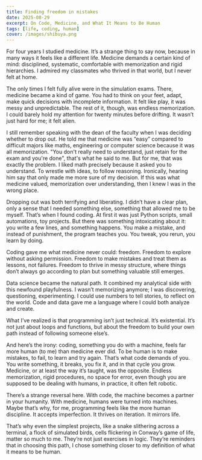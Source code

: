 ```yaml
---
title: Finding freedom in mistakes
date: 2025-08-29
excerpt: On Code, Medicine, and What It Means to Be Human
tags: [life, coding, human]
cover: /images/shibuya.png
---
```


For four years I studied medicine. It’s a strange thing to say now, because in many ways it feels like a different life. Medicine demands a certain kind of mind: disciplined, systematic, comfortable with memorization and rigid hierarchies. I admired my classmates who thrived in that world, but I never felt at home.

The only times I felt fully alive were in the simulation exams. There, medicine became a kind of game. You had to think on your feet, adapt, make quick decisions with incomplete information. It felt like play, it was messy and unpredictable. The rest of it, though, was endless memorization. I could barely hold my attention for twenty minutes before drifting. It wasn’t just hard for me; it felt alien.

I still remember speaking with the dean of the faculty when I was deciding whether to drop out. He told me that medicine was “easy” compared to difficult majors like maths, engineering or computer science because it was all memorization. "You don't really need to understand, just retain for the exam and you're done", that's what he said to me. But for me, that was exactly the problem. I liked math precisely because it asked you to understand. To wrestle with ideas, to follow reasoning. Ironically, hearing him say that only made me more sure of my decision. If this was what medicine valued, memorization over understanding, then I knew I was in the wrong place.

Dropping out was both terrifying and liberating. I didn’t have a clear plan, only a sense that I needed something else, something that allowed me to be myself. That’s when I found coding. At first it was just Python scripts, small automations, toy projects. But there was something intoxicating about it: you write a few lines, and something happens. You make a mistake, and instead of punishment, the program teaches you. You tweak, you rerun, you learn by doing.

Coding gave me what medicine never could: freedom. Freedom to explore without asking permission. Freedom to make mistakes and treat them as lessons, not failures. Freedom to thrive in messy structure, where things don’t always go according to plan but something valuable still emerges.

Data science became the natural path. It combined my analytical side with this newfound playfulness. I wasn’t memorizing anymore; I was discovering, questioning, experimenting. I could use numbers to tell stories, to reflect on the world. Code and data gave me a language where I could both analyze and create.

What I’ve realized is that programming isn’t just technical. It’s existential. It’s not just about loops and functions, but about the freedom to build your own path instead of following someone else’s.

And here’s the irony: coding, something you do with a machine, feels far more human (to me) than medicine ever did. To be human is to make mistakes, to fail, to learn and try again. That’s what code demands of you. You write something, it breaks, you fix it, and in that cycle you grow. Medicine, or at least the way it’s taught, was the opposite. Endless memorization, rigid procedures, no space for error, even though you are supposed to be dealing with humans, in practice, it often felt robotic.

There’s a strange reversal here. With code, the machine becomes a partner in your humanity. With medicine, humans were turned into machines. Maybe that’s why, for me, programming feels like the more human discipline. It accepts imperfection. It thrives on iteration. It mirrors life.

That’s why even the simplest projects, like a snake slithering across a terminal, a flock of simulated birds, cells flickering in Conway’s game of life, matter so much to me. They’re not just exercises in logic. They’re reminders that in choosing this path, I chose something closer to my definition of what it means to be human.
